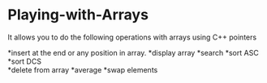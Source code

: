# Playing-with-Arrays
It allows you to do the following operations with arrays using C++ pointers

  *insert at the end or any position in array.
  *display array
  *search
  *sort ASC
  *sort DCS  
  *delete from array
  *average
  *swap elements
